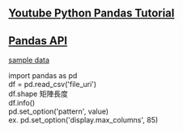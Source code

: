 
## [Youtube Python Pandas Tutorial](https://www.youtube.com/watch?v=ZyhVh-qRZPA&list=PL-osiE80TeTsWmV9i9c58mdDCSskIFdDS&index=1&ab_channel=CoreySchafer)  

## [Pandas API](https://pandas.pydata.org/pandas-docs/stable/reference/index.html)  



[sample data](https://insights.stackoverflow.com/survey)  




import pandas as pd  
df = pd.read_csv('file_uri')   
df.shape  矩陣長度  
df.info()  
pd.set_option('pattern', value)  
ex. pd.set_option('display.max_columns', 85)















